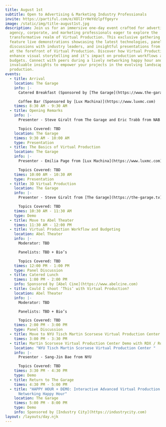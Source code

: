 ```yaml
---
title: August 1st
subtitle: Open to Advertising & Marketing Industry Professionals
invite: https://partiful.com/e/XOlIrrHeYdzlpffgeyrv
image: /static/img/title-august1st.jpg
description: Join us for an immersive one-day event crafted for advertising
  agency, corporate, and marketing professionals eager to explore the
  transformative realm of Virtual Production. This exclusive gathering will
  feature live demonstrations showcasing the latest technologies, panel
  discussions with industry leaders, and insightful presentations from experts
  at the forefront of Virtual Production. Discover how Virtual Production can
  enhance visual storytelling and it’s impact on production workflows and shoot
  budgets. Connect with peers during a lively networking happy hour and gain
  invaluable insights to empower your projects in the evolving landscape of film
  production.
events:
  - title: Arrival
    location: The Garage
    info: |-
      Catered Breakfast (Sponsored by [The Garage](https://www.the-garage.tv))

      Coffee Bar (Sponsored by [Lux Machina)](https://www.luxmc.com)
    times: 8:30 AM - 9:30 AM
  - title: Opening Remarks
    info: |-
      Presenter - Steve Giralt from The Garage and Eric Trabb from NAB

      Topics Covered: TBD
    location: The Garage
    times: 9:30 AM - 10:00 AM
    type: Presentation
  - title: The Basics of Virtual Production
    location: The Garage
    info: |-
      Presenter - Emilia Page from [Lux Machina](https://www.luxmc.com)

      Topics Covered: TBD
    times: 10:00 AM - 10:30 AM
    type: Presentation
  - title: 3D Virtual Production
    location: The Garage
    info: |-
      Presenter - Steve Giralt from [The Garage](https://the-garage.tv)

      Topics Covered: TBD
    times: 10:30 AM - 11:30 AM
    type: Demo
  - title: Move to Abel Theater
    times: 11:30 AM - 12:00 PM
  - title: Virtual Production Workflow and Budgeting
    location: Abel Theater
    info: |-
      Moderator: TBD

      Panelists: TBD + Bio’s

      Topics Covered: TBD
    times: 12:00 PM - 1:00 PM
    type: Panel Discussion
  - title: Catered Lunch
    times: 1:00 PM - 2:00 PM
    info: Sponsored by [Abel Cine](https://www.abelcine.com)
  - title: Could I shoot ‘This’ with Virtual Production?
    location: Abel Theater
    info: |-
      Moderator: TBD

      Panelists: TBD + Bio’s

      Topics Covered: TBD
    times: 2:00 PM - 3:00 PM
    type: Panel Discussion
  - title: Move to NYU Tisch Martin Scorsese Virtual Production Center
    times: 3:00 PM - 3:30 PM
  - title: Martin Scorsese Virtual Production Center Demo with RDX / Rosco
    location: "NYU Tisch Martin Scorsese Virtual Production Center "
    info: |-
      Presenter - Sang-Jin Bae from NYU

      Topics Covered: TBD
    times: 3:30 PM - 4:30 PM
    type: Demo
  - title: Return to The Garage
    times: 4:30 PM - 5:00 PM
  - title: "HAPPY HOUR + DEMO: Interactive Advanced Virtual Production Demo and
      Networking Happy Hour"
    location: The Garage
    times: 5:00 PM - 8:00 PM
    type: Demo
    info: Sponsored by [Industry City](https://industrycity.com)
layout: /layouts/day.njk
---
```

